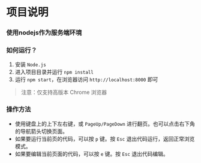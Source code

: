 # 项目说明

### 使用nodejs作为服务端环境

### 如何运行？

1. 安装 `Node.js`
2. 进入项目目录并运行 `npm install`
3. 运行 `npm start`，在浏览器访问 `http://localhost:8000` 即可

> 注意：仅支持高版本 Chrome 浏览器

### 操作方法

* 使用键盘上的上下左右键，或 `PageUp/PageDown` 进行翻页。也可以点击右下角的导航箭头切换页面。
* 如果要运行当前页的代码，可以按 `p` 键。按 `Esc` 退出代码运行，返回正常浏览模式。
* 如果要编辑当前页面的代码，可以按 `e` 键。按 `Esc` 退出代码编辑。
